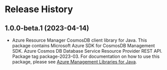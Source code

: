# Release History

## 1.0.0-beta.1 (2023-04-14)

- Azure Resource Manager CosmosDB client library for Java. This package contains Microsoft Azure SDK for CosmosDB Management SDK. Azure Cosmos DB Database Service Resource Provider REST API. Package tag package-2023-03. For documentation on how to use this package, please see [Azure Management Libraries for Java](https://aka.ms/azsdk/java/mgmt).
